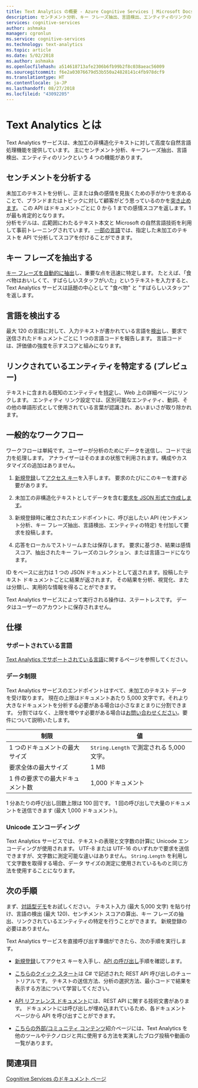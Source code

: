 ```yaml
---
title: Text Analytics の概要 - Azure Cognitive Services | Microsoft Docs
description: センチメント分析、キー フレーズ抽出、言語検出、エンティティのリンクのための Azure Cognitive Services の Text Analytics。
services: cognitive-services
author: ashmaka
manager: cgronlun
ms.service: cognitive-services
ms.technology: text-analytics
ms.topic: article
ms.date: 5/02/2018
ms.author: ashmaka
ms.openlocfilehash: a514618713afe2306b6fb99b2f8c038aeac56009
ms.sourcegitcommit: f6e2a03076679d53b550a24828141c4fb978dcf9
ms.translationtype: HT
ms.contentlocale: ja-JP
ms.lasthandoff: 08/27/2018
ms.locfileid: "43092205"
---
```

# <a name="what-is-text-analytics"></a>Text Analytics とは

Text Analytics サービスは、未加工の非構造化テキストに対して高度な自然言語処理機能を提供しています。 主にセンチメント分析、キーフレーズ抽出、言語検出、エンティティのリンクという 4 つの機能があります。

## <a name="analyze-sentiment"></a>センチメントを分析する

未加工のテキストを分析し、正または負の感情を見抜くための手がかりを求めることで、ブランドまたはトピックに対して顧客がどう思っているのかを[突き止めます](how-tos/text-analytics-how-to-sentiment-analysis.md)。 この API はドキュメントごとに 0 から 1 までの感情スコアを返します。1 が最も肯定的となります。<br />
分析モデルは、広範囲にわたるテキスト本文と Microsoft の自然言語技術を利用して事前トレーニングされています。 [一部の言語](text-analytics-supported-languages.md)では、指定した未加工のテキストを API で分析してスコアを付けることができます。

## <a name="extract-key-phrases"></a>キー フレーズを抽出する

[キー フレーズを自動的に抽出](how-tos/text-analytics-how-to-keyword-extraction.md)し、重要な点を迅速に特定します。 たとえば、「食べ物はおいしくて、すばらしいスタッフがいた」というテキストを入力すると、Text Analytics サービスは話題の中心として "食べ物" と "すばらしいスタッフ" を返します。

## <a name="detect-language"></a>言語を検出する

最大 120 の言語に対して、入力テキストが書かれている言語を[検出](how-tos/text-analytics-how-to-language-detection.md)し、要求で送信されたドキュメントごとに 1 つの言語コードを報告します。 言語コードは、評価値の強度を示すスコアと組みになります。

## <a name="identify-linked-entities-preview"></a>リンクされているエンティティを特定する (プレビュー)

テキストに含まれる既知のエンティティを[特定](how-tos/text-analytics-how-to-entity-linking.md)し、Web 上の詳細ページにリンクします。 エンティティ リンク設定では、区別可能なエンティティ、動詞、その他の単語形式として使用されている言葉が認識され、あいまいさが取り除かれます。

## <a name="typical-workflow"></a>一般的なワークフロー

ワークフローは単純です。ユーザーが分析のためにデータを送信し、コードで出力を処理します。 アナライザーはそのままの状態で利用されます。構成やカスタマイズの追加はありません。

1. [新規登録](https://docs.microsoft.com/azure/cognitive-services/cognitive-services-apis-create-account)して[アクセス キー](how-tos/text-analytics-how-to-access-key.md)を入手します。 要求のたびにこのキーを渡す必要があります。

2. 未加工の非構造化テキストとしてデータを含む[要求を JSON 形式で作成します](how-tos/text-analytics-how-to-call-api.md#json-schema)。

3. 新規登録時に確立されたエンドポイントに、呼び出したい API (センチメント分析、キー フレーズ抽出、言語検出、エンティティの特定) を付加して要求を投稿します。

4. 応答をローカルでストリームまたは保存します。 要求に基づき、結果は感情スコア、抽出されたキー フレーズのコレクション、または言語コードになります。

ID をベースに出力は 1 つの JSON ドキュメントとして返されます。投稿したテキスト ドキュメントごとに結果が返されます。 その結果を分析、視覚化、または分類し、実用的な情報を得ることができます。

Text Analytics サービスによって実行される操作は、ステートレスです。 データはユーザーのアカウントに保存されません。

<a name="data-limits"></a>

## <a name="specifications"></a>仕様

### <a name="supported-languages"></a>サポートされている言語

[Text Analytics でサポートされている言語](text-analytics-supported-languages.md)に関するページを参照してください。

### <a name="data-limits"></a>データ制限

Text Analytics サービスのエンドポイントはすべて、未加工のテキスト データを受け取ります。 現在の上限はドキュメントあたり 5,000 文字です。それより大きなドキュメントを分析する必要がある場合は小さなまとまりに分割できます。 分割ではなく、上限を増やす必要がある場合は[お問い合わせください](https://azure.microsoft.com/overview/sales-number/)。要件について説明いたします。

| 制限 | 値 |
|------------------------|---------------|
| 1 つのドキュメントの最大サイズ | `String.Length` で測定される 5,000 文字。 |
| 要求全体の最大サイズ | 1 MB |
| 1 件の要求での最大ドキュメント数 | 1,000 ドキュメント |

1 分あたりの呼び出し回数上限は 100 回です。 1 回の呼び出しで大量のドキュメントを送信できます (最大 1,000 ドキュメント)。

### <a name="unicode-encoding"></a>Unicode エンコーディング

Text Analytics サービスでは、テキストの表現と文字数の計算に Unicode エンコーディングが使用されます。 UTF-8 または UTF-16 のいずれかで要求を送信できますが、文字数に測定可能な違いはありません。 `String.Length` を利用して文字数を取得する場合、データ サイズの測定に使用されているものと同じ方法を使用することになります。

## <a name="next-steps"></a>次の手順

まず、[対話型デモ](https://azure.microsoft.com/services/cognitive-services/text-analytics/)をお試しください。 テキスト入力 (最大 5,000 文字) を貼り付け、言語の検出 (最大 120)、センチメント スコアの算出、キー フレーズの抽出、リンクされているエンティティの特定を行うことができます。 新規登録の必要はありません。

Text Analytics サービスを直接呼び出す準備ができたら、次の手順を実行します。

+ [新規登録](how-tos/text-analytics-how-to-signup.md)してアクセス キーを入手し、[API の呼び出し](how-tos/text-analytics-how-to-call-api.md)手順を確認します。

+ [こちらのクイック スタート](quickstarts/csharp.md)は C# で記述された REST API 呼び出しのチュートリアルです。 テキストの送信方法、分析の選択方法、最小コードで結果を表示する方法について学習してください。

+ [API リファレンス ドキュメント](//go.microsoft.com/fwlink/?LinkID=759346)には、REST API に関する技術文書があります。 ドキュメントには呼び出しが埋め込まれているため、各ドキュメント ページから API を呼び出すことができます。

+ [こちらの外部/コミュニティ コンテンツ](text-analytics-resource-external-community.md)紹介ページには、Text Analytics を他のツールやテクノロジと共に使用する方法を実演したブログ投稿や動画の一覧があります。

## <a name="see-also"></a>関連項目

 [Cognitive Services のドキュメント ページ](https://docs.microsoft.com/azure/cognitive-services/)
